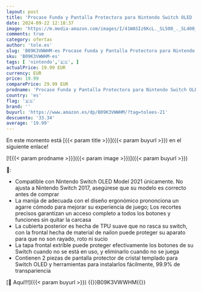 ```yaml
---
layout: post
title: 'Procase Funda y Pantalla Protectora para Nintendo Switch OLED  Funda con Tapa y 2 Piezas de Protectores de Pantalla de Vidrio Templado para Nintendo Switch OLED Model 2021 -Negro'
date: 2024-09-22 12:18:37
image: 'https://m.media-amazon.com/images/I/41WASIz6KcL._SL500_._SL400_.jpg'
comments: true
category: ofertas
author: 'tole.es'
slug: 'B09K3VWWHM-es Procase Funda y Pantalla Protectora para Nintendo Switch...'
sku: 'B09K3VWWHM-es'
tags: [ 'nintendo','🇪🇸', ]
actualPrice: 19.99 EUR
currency: EUR
price: 19.99
comparePrice: 29.99 EUR
prodname: 'Procase Funda y Pantalla Protectora para Nintendo Switch OLED  Funda con Tapa y 2 Piezas de Protectores de Pantalla de Vidrio Templado para Nintendo Switch OLED Model 2021 -Negro'
country: 'es'
flag: '🇪🇸'
brand: ''
buyurl: 'https://www.amazon.es/dp/B09K3VWWHM/?tag=tolees-21'
descuento: '33.34'
average: '19.99'
---
```


En este momento está [{{< param title >}}]({{< param buyurl >}}) en el siguiente enlace!

[![{{< param prodname >}}]({{< param image >}})]({{< param buyurl >}})

🔎:

- Compatible con Nintendo Switch OLED Model 2021 únicamente. No ajusta a Nintendo Switch 2017, asegúrese que su modelo es correcto antes de comprar
- La manija de adecuada con el diseño ergonómico prononciona un agarre cómodo para mejorar su experiencia de juego; Los recortes precisos garantizan un acceso completo a todos los botones y funciones sin quitar la carcasa
- La cubierta posterior es hecha de TPU suave que no rasca su switch, con la frontal hecha de material de nailon puede proteger su aparato para que no son rayado, roto ni sucio
- La tapa frontal extríble puede proteger efectivamente los botones de su Switch cuando no se está en uso, y eliminarlo cuando no se juega
- Contienen 2 piezas de pantalla protector de cristal templado para Switch OLED y herramientas para instalarlos fácilmente, 99.9% de transpariencia

[🛒 Aquí!!!]({{< param buyurl >}})
{{<world>}}B09K3VWWHM{{</world>}}
